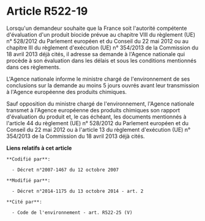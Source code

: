 # Article R522-19

Lorsqu'un demandeur souhaite que la France soit l'autorité compétente d'évaluation d'un produit biocide prévue au chapitre
VIII du règlement (UE) n° 528/2012 du Parlement européen et du Conseil du 22 mai 2012 ou au chapitre III du règlement
d'exécution (UE) n° 354/2013 de la Commission du 18 avril 2013 déjà cités, il adresse sa demande à l'Agence nationale qui
procède à son évaluation dans les délais et sous les conditions mentionnés dans ces règlements. 

L'Agence nationale informe le ministre chargé de l'environnement de ses conclusions sur la demande au moins 5 jours ouvrés
avant leur transmission à l'Agence européenne des produits chimiques. 

Sauf opposition du ministre chargé de l'environnement, l'Agence nationale transmet à l'Agence européenne des produits
chimiques son rapport d'évaluation du produit et, le cas échéant, les documents mentionnés à l'article 44 du règlement (UE)
n° 528/2012 du Parlement européen et du Conseil du 22 mai 2012 ou à l'article 13 du règlement d'exécution (UE) n° 354/2013 de
la Commission du 18 avril 2013 déjà cités.

**Liens relatifs à cet article**

	**Codifié par**:

	  - Décret n°2007-1467 du 12 octobre 2007

	**Modifié par**:

	  - Décret n°2014-1175 du 13 octobre 2014 - art. 2

	**Cité par**:

	  - Code de l'environnement - art. R522-25 (V)
